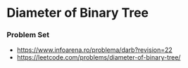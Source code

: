 # Diameter of Binary Tree

### Problem Set

- https://www.infoarena.ro/problema/darb?revision=22
- https://leetcode.com/problems/diameter-of-binary-tree/
